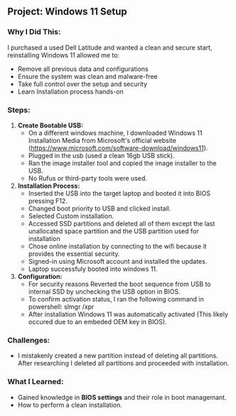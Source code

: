 ## Project: Windows 11 Setup
### Why I Did This:
  I purchased a used Dell Latitude and wanted a clean and secure start, reinstalling Windows 11 allowed me to:
  - Remove all previous data and configurations
  - Ensure the system was clean and malware-free
  - Take full control over the setup and security
  - Learn Installation process hands-on
### Steps:
1. **Create Bootable USB:**
   - On a different windows machine, I downloaded Windows 11 Installation Media from Microsoft's official website         
     (https://www.microsoft.com/software-download/windows11).
   - Plugged in the usb (used a clean 16gb USB stick).
   - Ran the image installer tool and copied the image installer to the USB.
   - No Rufus or third-party tools were used.
2. **Installation Process:**    
   - Inserted the USB into the target laptop and booted it into BIOS pressing F12.
   - Changed boot priority to USB and clicked install.
   - Selected Custom installation.
   - Accessed SSD partitions and deleted all of them except the last unallocated space partition and the USB partition used for installation
   - Chose online installation by connecting to the wifi because it provides the essential security.
   - Signed-in using Microsoft account and installed the updates.
   - Laptop successfuly booted into windows 11.
3. **Configuration:**    
   - For security reasons Reverted the boot sequence from USB to internal SSD by unchecking the USB option in BIOS.
   - To confirm activation status, I ran the following command in powershell: slmgr /xpr
   - After installation Windows 11 was automatically activated (This likely occured due to an embeded OEM key in BIOS).
### Challenges:
  - I mistakenly created a new partition instead of deleting all partitions. After researching I deleted all partitions and proceeded with installation.
### What I Learned:
  - Gained knowledge in **BIOS settings** and their role in boot managemant.
  - How to perform a clean installation.

